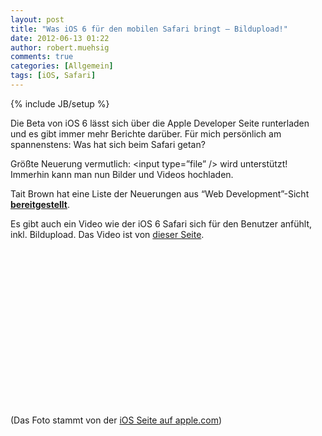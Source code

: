 ```yaml
---
layout: post
title: "Was iOS 6 für den mobilen Safari bringt – Bildupload!"
date: 2012-06-13 01:22
author: robert.muehsig
comments: true
categories: [Allgemein]
tags: [iOS, Safari]
---
```

{% include JB/setup %}
<p>Die Beta von iOS 6 lässt sich über die Apple Developer Seite runterladen und es gibt immer mehr Berichte darüber. Für mich persönlich am spannenstens: Was hat sich beim Safari getan? </p> <p>Größte Neuerung vermutlich: &lt;input type=”file” /&gt; wird unterstützt! Immerhin kann man nun Bilder und Videos hochladen.</p> <p>Tait Brown hat eine Liste der Neuerungen aus “Web Development”-Sicht<strong> </strong><a href="http://taitems.tumblr.com/post/24936855546/what-ios-6-mobile-safari-offers-front-end-devs"><strong>bereitgestellt</strong></a>.</p> <p>Es gibt auch ein Video wie der iOS 6 Safari sich für den Benutzer anfühlt, inkl. Bildupload. Das Video ist von <a href="http://www.idownloadblog.com/2012/06/12/ios-6-safari-video-demonstration/">dieser Seite</a>.</p> <div style="padding-bottom: 0px; margin: 0px; padding-left: 0px; padding-right: 0px; display: inline; float: none; padding-top: 0px" id="scid:5737277B-5D6D-4f48-ABFC-DD9C333F4C5D:0bb462b7-7477-45dd-ba64-c5c1ece4f23f" class="wlWriterEditableSmartContent"><div><object width="448" height="252"><param name="movie" value="http://www.youtube.com/v/tK2G-uRzNV4#!?hl=en&amp;hd=1"></param><embed src="http://www.youtube.com/v/tK2G-uRzNV4#!?hl=en&amp;hd=1" type="application/x-shockwave-flash" width="448" height="252"></embed></object></div></div> <p>(Das Foto stammt von der <a href="http://www.apple.com/ios/ios6/">iOS Seite auf apple.com</a>)</p>
